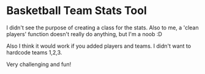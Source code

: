 # Basketball Team Stats Tool
I didn't see the purpose of creating a class for the stats.
Also to me, a 'clean players' function doesn't really do anything, but I'm a noob :D

Also I think it would work if you added players and teams. I didn't want to hardcode teams 1,2,3.

Very challenging and fun! 

